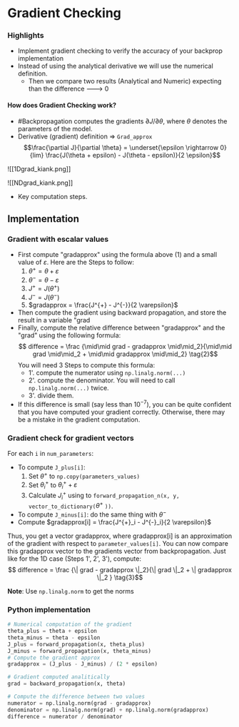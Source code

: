 ---
---

# Gradient Checking

### Highlights
- Implement gradient checking to verify the accuracy of your backprop implementation
- Instead of using the analytical derivative we will use the numerical definition.
	- Then we compare two results (Analytical and Numeric) expecting than the difference ---> 0

#### How does Gradient Checking work?
- #Backpropagation computes the gradients $\partial J / \partial \theta$, where $\theta$ denotes the parameters of the model.
- Derivative (gradient) definition => `Grad_approx`
$$\frac{\partial J}{\partial \theta} = 
\underset{\epsilon \rightarrow 0}{lim} \frac{J(\theta + epsilon) - J(\theta - epsilon)}{2 \epsilon}$$

  
![[1Dgrad_kiank.png]]

![[NDgrad_kiank.png]]
- Key computation steps.

## Implementation
### Gradient with escalar values

- First compute "gradapprox" using the formula above (1) and a small value of $\varepsilon$. Here are the Steps to follow:
    1. $\theta^{+} = \theta + \varepsilon$
    2. $\theta^{-} = \theta - \varepsilon$
    3. $J^{+} = J(\theta^{+})$
    4. $J^{-} = J(\theta^{-})$
    5. $gradapprox = \frac{J^{+} - J^{-}}{2  \varepsilon}$
- Then compute the gradient using backward propagation, and store the result in a variable "grad
- Finally, compute the relative difference between "gradapprox" and the "grad" using the following formula:
$$ difference = \frac {\mid\mid grad - gradapprox \mid\mid_2}{\mid\mid grad \mid\mid_2 + \mid\mid gradapprox \mid\mid_2} \tag{2}$$
You will need 3 Steps to compute this formula:
   - 1'. compute the numerator using `np.linalg.norm(...)`
   - 2'. compute the denominator. You will need to call `np.linalg.norm(...)` twice.
   - 3'. divide them.
- If this difference is small (say less than $10^{-7}$), you can be quite confident that you have computed your gradient correctly. Otherwise, there may be a mistake in the gradient computation. 

### Gradient check for gradient vectors
For each `i` in `num_parameters`:
- To compute `J_plus[i]`:
    1. Set $\theta^{+}$ to `np.copy(parameters_values)`
    2. Set $\theta^{+}_i$ to $\theta^{+}_i + \varepsilon$
    3. Calculate $J^{+}_i$ using to `forward_propagation_n(x, y, vector_to_dictionary(`$\theta^{+}$ `))`.     
- To compute `J_minus[i]`: do the same thing with $\theta^{-}$
- Compute $gradapprox[i] = \frac{J^{+}_i - J^{-}_i}{2 \varepsilon}$

Thus, you get a vector gradapprox, where gradapprox[i] is an approximation of the gradient with respect to `parameter_values[i]`. You can now compare this gradapprox vector to the gradients vector from backpropagation. Just like for the 1D case (Steps 1', 2', 3'), compute: 
$$ difference = \frac {\| grad - gradapprox \|_2}{\| grad \|_2 + \| gradapprox \|_2 } \tag{3}$$

**Note**: Use `np.linalg.norm` to get the norms


### Python implementation
```python
# Numerical computation of the gradient
theta_plus = theta + epsilon
theta_minus = theta - epsilon
J_plus = forward_propagation(x, theta_plus)
J_minus = forward_propagation(x, theta_minus)
# Compute the gradient approx
gradapprox = (J_plus - J_minus) / (2 * epsilon)

# Gradient computed analitically
grad = backward_propagation(x, theta)

# Compute the difference between two values
numerator = np.linalg.norm(grad - gradapprox)
denominator = np.linalg.norm(grad) + np.linalg.norm(gradapprox)
difference = numerator / denominator
```